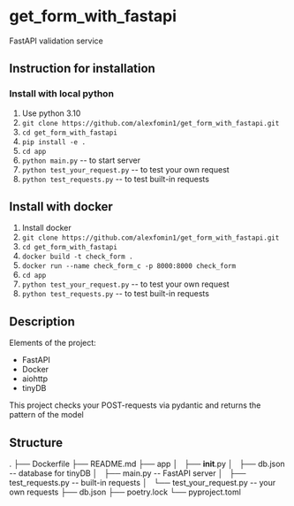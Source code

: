 # get_form_with_fastapi
FastAPI validation service

## Instruction for installation
### Install with local python
1. Use python 3.10
2. `git clone https://github.com/alexfomin1/get_form_with_fastapi.git`
3. `cd get_form_with_fastapi`
4. `pip install -e .`
5. `cd app`
6. `python main.py` -- to start server
7. `python test_your_request.py` -- to test your own request
8. `python test_requests.py` -- to test built-in requests

## Install with docker
1. Install docker
2. `git clone https://github.com/alexfomin1/get_form_with_fastapi.git`
3. `cd get_form_with_fastapi`
4. `docker build -t check_form .`
5. `docker run --name check_form_c -p 8000:8000 check_form`
6. `cd app`
7. `python test_your_request.py` -- to test your own request
8. `python test_requests.py` -- to test built-in requests

## Description
Elements of the project:
- FastAPI
- Docker
- aiohttp
- tinyDB

This project checks your POST-requests via pydantic and returns the pattern of the model

## Structure
.
├── Dockerfile
├── README.md
├── app
│   ├── __init__.py
│   ├── db.json -- database for tinyDB
│   ├── main.py -- FastAPI server
│   ├── test_requests.py -- built-in requests
│   └── test_your_request.py -- your own requests
├── db.json
├── poetry.lock
└── pyproject.toml